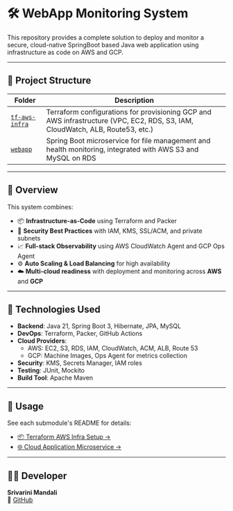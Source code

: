 # 🛠️ WebApp Monitoring System

This repository provides a complete solution to deploy and monitor a secure, cloud-native SpringBoot based Java web application using infrastructure as code on AWS and GCP.

---

## 📁 Project Structure

| Folder         | Description                                                                 |
|----------------|-----------------------------------------------------------------------------|
| [`tf-aws-infra`](./tf-aws-infra) | Terraform configurations for provisioning GCP and AWS infrastructure (VPC, EC2, RDS, S3, IAM, CloudWatch, ALB, Route53, etc.) |
| [`webapp`](./webapp)             | Spring Boot microservice for file management and health monitoring, integrated with AWS S3 and MySQL on RDS |

---

## 🚀 Overview

This system combines:

- 📦 **Infrastructure-as-Code** using Terraform and Packer
- 🔐 **Security Best Practices** with IAM, KMS, SSL/ACM, and private subnets
- 📈 **Full-stack Observability** using AWS CloudWatch Agent and GCP Ops Agent
- ⚙️ **Auto Scaling & Load Balancing** for high availability
- ☁️ **Multi-cloud readiness** with deployment and monitoring across **AWS** and **GCP**

---

## 🧰 Technologies Used

- **Backend**: Java 21, Spring Boot 3, Hibernate, JPA, MySQL
- **DevOps**: Terraform, Packer, GitHub Actions
- **Cloud Providers**:
  - AWS: EC2, S3, RDS, IAM, CloudWatch, ACM, ALB, Route 53
  - GCP: Machine Images, Ops Agent for metrics collection
- **Security**: KMS, Secrets Manager, IAM roles
- **Testing**: JUnit, Mockito
- **Build Tool**: Apache Maven

---

## 📄 Usage

See each submodule's README for details:

- [📦 Terraform AWS Infra Setup →](./tf-aws-infra/README.md)
- [🌐 Cloud Application Microservice →](./webapp/README.md)

---

## 👨‍💻 Developer

**Srivarini Mandali**  
🔗 [GitHub](https://github.com/srivarinimandali)

